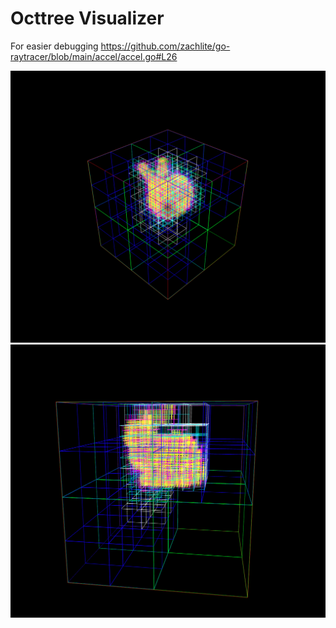 # Octtree Visualizer
For easier debugging 
https://github.com/zachlite/go-raytracer/blob/main/accel/accel.go#L26

![bunny1](./screenshots/1.png)
![bunny2](./screenshots/2.png)
